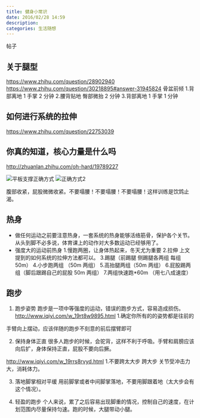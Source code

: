 ```yaml
---
title: 健身小常识
date: 2016/02/28 14:59
description:
categories: 生活随想
---
```


帖子

## 关于腿型

https://www.zhihu.com/question/28902940
https://www.zhihu.com/question/30218895#answer-31945824
骨盆前倾 1.背部离地 1 手掌 2 分钟 2.腰背贴地 臀部微抬 2 分钟 3.背部离地 1 手掌 1 分钟

## 如何进行系统的拉伸

https://www.zhihu.com/question/22753039

## 你真的知道，核心力量是什么吗

http://zhuanlan.zhihu.com/oh-hard/19789227

![平板支撑正确方式](https://images.scar.site/20220223003051.png)
![正确方式2](https://images.scar.site/20220223003105.png)

腹部收紧，屁股微微收紧。不要塌腰！不要塌腰！不要塌腰！这样训练是饮鸩止渴。

## 热身

- 做任何运动之前要注意热身，一套系统的热身能够活络筋骨，保护各个关节。 从头到脚不必多说，体育课上的动作对大多数运动已经够用了。
- 强度大的运动前热身 1.慢跑两圈，让身体热起来，冬天尤为重要 2.拉伸 上文提到的如何系统的拉伸方法都可以。 3.踢腿（前踢腿 侧踢腿各两组 每组 50m） 4.小步跑两组 （50m 两组） 5.高抬腿两组（50m 两组） 6.屁股踢两组（脚后跟踢自己的屁股 50m 两组） 7.两组快速跑\*60m （用七八成速度）

## 跑步

1. 跑步姿势 跑步是一项中等强度的运动，错误的跑步方式，容易造成损伤。
   http://www.iqiyi.com/w_19rt8w9895.html 1.确定你所有的的姿势都是往前的

手臂向上摆动，应该伴随的跑步不刻意的前后摆臂即可

2. 保持身体正直
   很多人跑步的时候，会驼背，这样不利于呼吸。手臂和肩膀应该向后扩，身体保持正直，屁股不要向后撅。

http://www.iqiyi.com/w_19rrs8rvyd.html 1.不要跨太大步
跨大步 关节受冲击力大，消耗体力。

3. 落地脚掌相对平缓
   用前脚掌或者中间脚掌落地，不要用脚跟着地（太大步会有这个情况）。

4. 轻盈的跑步
   个人来说，累了之后容易出现脚重的情况，控制自己的速度，在计划范围内尽量保持匀速。跑的时候，大腿带动小腿。
